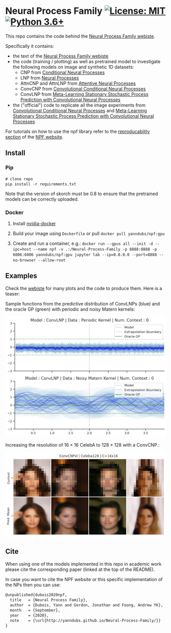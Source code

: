 # Neural Process Family [![License: MIT](https://img.shields.io/badge/License-MIT-yellow.svg)](https://github.com/YannDubs/Neural-Process-Family/blob/master/LICENSE) [![Python 3.6+](https://img.shields.io/badge/python-3.6+-blue.svg)](https://www.python.org/downloads/release/python-360/)

This repo contains the code behind the [Neural Process Family webiste](https://yanndubs.github.io/Neural-Process-Family/text/Intro.html).

Specifically it contains:
- the text of the [Neural Process Family webiste](https://yanndubs.github.io/Neural-Process-Family/text/Intro.html)
- the code (training / plotting) as well as pretrained model to investigate the following models on image and synthetic 1D datasets:
    - CNP from [Conditional Neural Processes](https://arxiv.org/abs/1807.01613)
    - LNP from [Neural Processes](https://arxiv.org/abs/1807.01622)
    - AttnCNP and AttnLNP from [Attentive Neural Processes](https://arxiv.org/abs/1901.05761)
    - ConvCNP from [Convolutional Conditional Neural Processes](https://arxiv.org/abs/1910.13556) 
    - ConvLNP from [Meta-Learning Stationary Stochastic Process Prediction with Convolutional Neural Processes](https://arxiv.org/abs/2007.01332) 
- the ("official") code to replicate all the image experiments from [Convolutional Conditional Neural Processes](https://arxiv.org/abs/1910.13556) and [Meta-Learning Stationary Stochastic Process Prediction with Convolutional Neural Processes](https://arxiv.org/abs/2007.01332)

For tutorials on how to use the npf library refer to the [reproducability section](https://yanndubs.github.io/Neural-Process-Family/reproducibility/CNP.html) of the [NPF website](https://yanndubs.github.io/Neural-Process-Family/text/Intro.html).

## Install

### Pip

```
# clone repo
pip install -r requirements.txt
```

Note that the version of skorch must be 0.8 to ensure that the pretrained models can be correctly uploaded.

### Docker

1. Install [nvidia-docker](https://github.com/NVIDIA/nvidia-docker)

2. Build your image using `Dockerfile` or pull `docker pull yanndubs/npf:gpu`

3. Create and run a container, e.g.:
`docker run --gpus all --init -d --ipc=host --name npf -v .:/Neural-Process-Family -p 8888:8888 -p 6006:6006 yanndubs/npf:gpu jupyter lab --ip=0.0.0.0 --port=8888 --no-browser --allow-root`

## Examples

Check the [webiste](https://yanndubs.github.io/Neural-Process-Family/text/Intro.html) for many plots and the code to produce them.
Here is a teaser:

Sample functions from the predictive distribution of ConvLNPs (blue) and the oracle GP (green) with periodic and noisy Matern kernels:

![Samples from ConvLNP trained on GPs](jupyter/gifs/ConvLNP_norbf_gp_extrap.gif)

Increasing the resolution of $16 \times 16$ CelebA to $128 \times 128$ with a ConvCNP.:

![Increasing image resolution with ConvCNP](jupyter/images/ConvCNP_superes.png)

## Cite

When using one of the models implemented in this repo in academic work please cite the corresponding paper (linked at the top of the README).

In case you want to cite the NPF website or this specific implementation of the NPs then you can use:

```
@unpublished{dubois2020npf,
  title   = {Neural Process Family},
  author  = {Dubois, Yann and Gordon, Jonathan and Foong, Andrew YK},
  month   = {September},
  year    = {2020},
  note    = {\url{http://yanndubs.github.io/Neural-Process-Family/}}
}
```


